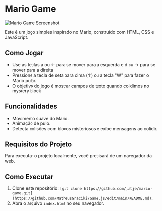 # Mario Game

![Mario Game Screenshot](https://github.com/MatheusGraciki/Game.js/assets/85004422/a6259e69-949f-4980-9a76-aa646a8c2c66)


Este é um jogo simples inspirado no Mario, construído com HTML, CSS e JavaScript.

## Como Jogar

- Use as teclas a ou ← para se mover para a esquerda e d ou → para se mover para a direita 
- Pressione a tecla de seta para cima (↑) ou a tecla "W" para fazer o Mario pular.
- O objetivo do jogo  é mostrar campos de texto quando colidimos no mystery block

## Funcionalidades

- Movimento suave do Mario.
- Animação de pulo.
- Detecta colisões com blocos misteriosos e exibe mensagens ao colidir.

## Requisitos do Projeto

Para executar o projeto localmente, você precisará de um navegador da web.

## Como Executar

1. Clone este repositório: `[git clone https://github.com/,atje/mario-game.git](https://github.com/MatheusGraciki/Game.js/edit/main/README.md)`.
2. Abra o arquivo `index.html` no seu navegador.

